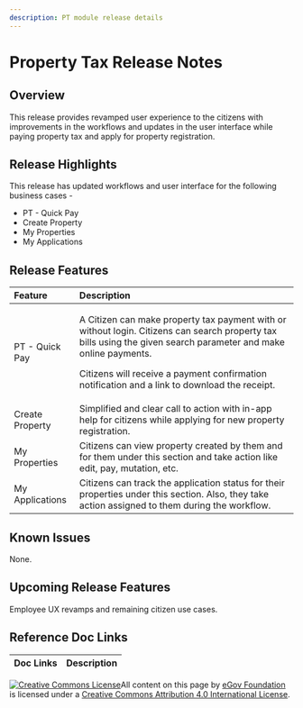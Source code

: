 ```yaml
---
description: PT module release details
---
```


# Property Tax Release Notes

## Overview <a id="Release-Highlights"></a>

This release provides revamped user experience to the citizens with improvements in the workflows and updates in the user interface while paying property tax and apply for property registration.

## Release Highlights <a id="Release-Highlights"></a>

This release has updated workflows and user interface for the following business cases -

* PT - Quick Pay
* Create Property
* My Properties
* My Applications

## Release Features <a id="Release-Features"></a>

<table>
  <thead>
    <tr>
      <th style="text-align:left"><b>Feature</b>
      </th>
      <th style="text-align:left"><b>Description</b>
      </th>
    </tr>
  </thead>
  <tbody>
    <tr>
      <td style="text-align:left">PT - Quick Pay</td>
      <td style="text-align:left">
        <p>A Citizen can make property tax payment with or without login. Citizens
          can search property tax bills using the given search parameter and make
          online payments.</p>
        <p>Citizens will receive a payment confirmation notification and a link to
          download the receipt.</p>
      </td>
    </tr>
    <tr>
      <td style="text-align:left">Create Property</td>
      <td style="text-align:left">Simplified and clear call to action with in-app help for citizens while
        applying for new property registration.</td>
    </tr>
    <tr>
      <td style="text-align:left">My Properties</td>
      <td style="text-align:left">Citizens can view property created by them and for them under this section
        and take action like edit, pay, mutation, etc.</td>
    </tr>
    <tr>
      <td style="text-align:left">My Applications</td>
      <td style="text-align:left">Citizens can track the application status for their properties under this
        section. Also, they take action assigned to them during the workflow.</td>
    </tr>
  </tbody>
</table>

## Known Issues <a id="Upgrade-Instructions"></a>

None.

## Upcoming Release Features <a id="Upcoming-Release-Features"></a>

Employee UX revamps and remaining citizen use cases.

## Reference Doc Links <a id="Reference-Doc-Links"></a>

| **Doc Links** | **Description** |
| :--- | :--- |


[![Creative Commons License](https://i.creativecommons.org/l/by/4.0/80x15.png)](http://creativecommons.org/licenses/by/4.0/)All content on this page by [eGov Foundation ](https://egov.org.in/)is licensed under a [Creative Commons Attribution 4.0 International License](http://creativecommons.org/licenses/by/4.0/).

